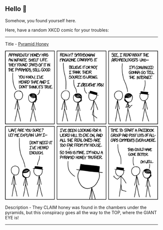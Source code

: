 ## Hello 👀

Somehow, you found yourself here.

Here, have a random XKCD comic for your troubles:

-----------------------------------

Title - [Pyramid Honey](https://xkcd.com/1717)

![Pyramid Honey](./random_comic.png)

Description - They CLAIM honey was found in the chambers under the pyramids, but this conspiracy goes all the way to the TOP, where the GIANT EYE is!

-----------------------------------